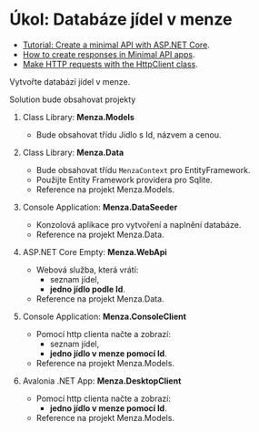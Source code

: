 # Úkol: Databáze jídel v menze

- [Tutorial: Create a minimal API with ASP.NET Core](https://learn.microsoft.com/en-us/aspnet/core/tutorials/min-web-api?view=aspnetcore-7.0&tabs=visual-studio).
- [How to create responses in Minimal API apps](https://learn.microsoft.com/en-us/aspnet/core/fundamentals/minimal-apis/responses?view=aspnetcore-8.0#typedresults-vs-results).
- [Make HTTP requests with the HttpClient class](https://learn.microsoft.com/en-us/dotnet/fundamentals/networking/http/httpclient).
  
Vytvořte databází jídel v menze.

Solution bude obsahovat projekty

1. Class Library: **Menza.Models**

    - Bude obsahovat třídu Jidlo s Id, názvem a cenou.
   
3. Class Library: **Menza.Data**
  
   - Bude obsahovat třídu `MenzaContext` pro EntityFramework.
   - Použijte Entity Framework providera pro Sqlite.
   - Reference na projekt Menza.Models.
   
6. Console Application: **Menza.DataSeeder**

   - Konzolová aplikace pro vytvoření a naplnění databáze.
   - Reference na projekt Menza.Data.
   
8. ASP.NET Core Empty: **Menza.WebApi**
  
    - Webová služba, která vrátí:
        -  seznam jídel,
        -  **jedno jídlo podle Id**.
    - Reference na projekt Menza.Data.
      
11. Console Application: **Menza.ConsoleClient**

    - Pomocí http clienta načte a zobrazí:
        -  seznam jídel,
        -  **jedno jídlo v menze pomocí Id**.
    - Reference na projekt Menza.Models.
   
12. Avalonia .NET App: **Menza.DesktopClient**

    - Pomocí http clienta načte a zobrazí:
        -  **jedno jídlo v menze pomocí Id**.
    - Reference na projekt Menza.Models.
